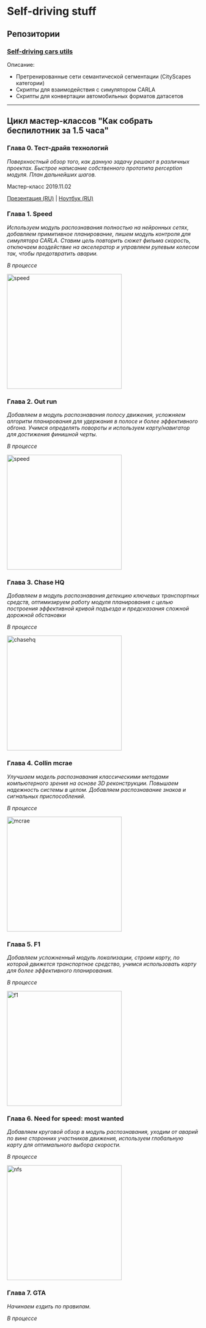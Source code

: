 # Self-driving stuff

## Репозитории

### [Self-driving cars utils](https://github.com/Sid1057/self-driving-cars-utils)

Описание:

* Претренированные сети семантической сегментации (CityScapes категории)
* Скрипты для взаимодействия с симулятором CARLA
* Скрипты для конвертации автомобильных форматов датасетов

-----

## Цикл мастер-классов "Как собрать беспилотник за 1.5 часа"

### Глава 0. **Тест-драйв технологий**

*Поверхностный обзор того, как данную задачу решают в различных проектах. Быстрое написание собственного прототипа perception модуля. План дальнейших шагов.*

Мастер-класс 2019.11.02 

[Презентация (RU)]((./projects/speed/)) | [Ноутбук (RU)](https://nbviewer.jupyter.org/urls/sid1057.github.io/self-driving/projects/speed/Sirius.ipynb)

<!-- | [Код проекта]()-->

<!--[Speed game](./projects/speed/)-->

### Глава 1. **Speed**

*Используем модуль распознавания полностью на нейронных сетях, добавляем примитивное планирование, пишем модуль контроля для симулятора CARLA. Ставим цель повторить сюжет фильма скорость, отключаем воздействие на акселератор и управляем рулевым колесом так, чтобы предотвратить аварии.*

*В процессе*

<img src="./projects/speed/materials/speed_poster.jpg" alt="speed" width="300"/>

### Глава 2. **Out run**

*Добавляем в модуль распознавания полосу движения, усложняем алгоритм планирования для удержания в полосе и более эффективного обгона. Учимся определять повороты и используем карту/навигатор для достижения финишной черты.*

*В процессе*

<img src="./projects/speed/materials/outrun.jpg" alt="speed" width="300"/>

### Глава 3. **Chase HQ**

*Добавляем в модуль распознавания детекцию ключевых транспортных средств, оптимизируем работу модуля планирования с целью построения эффективной кривой подъезда и предсказания сложной дорожной обстановки*

*В процессе*

<img src="./projects/speed/materials/chasehq.jpg" alt="chasehq" width="300"/>

### Глава 4. **Collin mcrae**

*Улучшаем модель распознавания классическими методами компьютерного зрения на основе 3D реконструкции. Повышаем надежность системы в целом. Добавляем распознавание знаков и сигнальных приспособлений.*

*В процессе*

<img src="./projects/speed/materials/colimmcrae.jpg" alt="mcrae" width="300"/>

### Глава 5. **F1**

*Добавляем усложненный модуль локализации, строим карту, по которой движется транспортное средство, учимся использовать карту для более эффективного планирования.*

*В процессе*

<img src="./projects/speed/materials/f1.jpg" alt="f1" width="300"/>

### Глава 6. **Need for speed: most wanted**

*Добавляем круговой обзор в модуль распознавания, уходим от аварий по вине сторонних участников движения, используем глобальную карту для оптимального выбора скорости.*

*В процессе*

<img src="./projects/speed/materials/mostwanted.jpg" alt="nfs" width="300"/>

### Глава 7. **GTA**

*Начинаем ездить по правилам.*

*В процессе*
